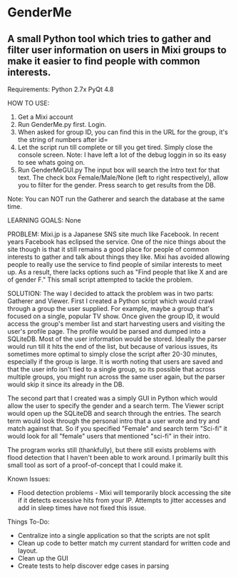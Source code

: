 # GenderMe
## A small Python tool which tries to gather and filter user information on users in Mixi groups to make it easier to find people with common interests.

Requirements:
Python 2.7x
PyQt 4.8

HOW TO USE:
1) Get a Mixi account
2) Run GenderMe.py first. Login.
3) When asked for group ID, you can find this in the URL for the group, it's the string of numbers after id=
4) Let the script run till complete or till you get tired. Simply close the console screen.
Note: I have left a lot of the debug loggin in so its easy to see whats going on.
5) Run GenderMeGUI.py
The input box will search the Intro text for that text.
The check box Female/Male/None (left to right respectively), allow you to filter for the gender.
Press search to get results from the DB.

Note: You can NOT run the Gatherer and search the database at the same time.


LEARNING GOALS: None

PROBLEM: Mixi.jp is a Japanese SNS site much like Facebook. In recent years Facebook has eclipsed the service. One of the nice things about the site though is that it still remains a good place for people of common interests to gather and talk about things they like. Mixi has avoided allowing people to really use the service to find people of similar interests to meet up. As a result, there lacks options such as "Find people that like X and are of gender F." This small script attempted to tackle the problem.

SOLUTION: The way I decided to attack the problem was in two parts: Gatherer and Viewer. First I created a Python script which would crawl through a group the user supplied. For example, maybe a group that's focused on a single, popular TV show. Once given the group ID, it would access the group's member list and start harvesting users and visiting the user's profile page. The profile would be parsed and dumped into a SQLiteDB. Most of the user information would be stored. Ideally the parser would run till it hits the end of the list, but because of various issues, its sometimes more optimal to simply close the script after 20-30 minutes, especially if the group is large. It is worth noting that users are saved and that the user info isn't tied to a single group, so its possible that across multiple groups, you might run across the same user again, but the parser would skip it since its already in the DB.

The second part that I created was a simply GUI in Python which would allow the user to specify the gender and a search term. The Viewer script would open up the SQLiteDB and search through the entries. The search term would look through the personal intro that a user wrote and try and match against that. So if you specified "Female" and search term "Sci-fi" it would look for all "female" users that mentioned "sci-fi" in their intro.

The program works still (thankfully), but there still exists problems with flood detection that I haven't been able to work around. I primarily built this small tool as sort of a proof-of-concept that I could make it.

Known Issues:
* Flood detection problems - Mixi will temporarily block accessing the site if it detects excessive hits from your IP. Attempts to jitter accesses and add in sleep times have not fixed this issue.

Things To-Do:
* Centralize into a single application so that the scripts are not split
* Clean up code to better match my current standard for written code and layout.
* Clean up the GUI
* Create tests to help discover edge cases in parsing
